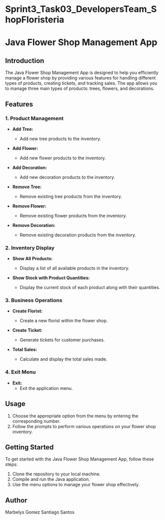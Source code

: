 # Sprint3_Task03_DevelopersTeam_ShopFloristeria
# Java Flower Shop Management App

## Introduction

The Java Flower Shop Management App is designed to help you efficiently manage a flower shop by providing various features for handling different types of products, creating tickets, and tracking sales. The app allows you to manage three main types of products: trees, flowers, and decorations.

## Features

### 1. Product Management

- **Add Tree:**
  - Add new tree products to the inventory.

- **Add Flower:**
  - Add new flower products to the inventory.

- **Add Decoration:**
  - Add new decoration products to the inventory.

- **Remove Tree:**
  - Remove existing tree products from the inventory.

- **Remove Flower:**
  - Remove existing flower products from the inventory.

- **Remove Decoration:**
  - Remove existing decoration products from the inventory.

### 2. Inventory Display

- **Show All Products:**
  - Display a list of all available products in the inventory.

- **Show Stock with Product Quantities:**
  - Display the current stock of each product along with their quantities.

### 3. Business Operations

- **Create Florist:**
  - Create a new florist within the flower shop.

- **Create Ticket:**
  - Generate tickets for customer purchases.

- **Total Sales:**
  - Calculate and display the total sales made.

### 4. Exit Menu

- **Exit:**
  - Exit the application menu.

## Usage

1. Choose the appropriate option from the menu by entering the corresponding number.
2. Follow the prompts to perform various operations on your flower shop inventory.

## Getting Started

To get started with the Java Flower Shop Management App, follow these steps:

1. Clone the repository to your local machine.
2. Compile and run the Java application.
3. Use the menu options to manage your flower shop effectively.

## Author

Marbelys Gomez 
Santiago Santos





